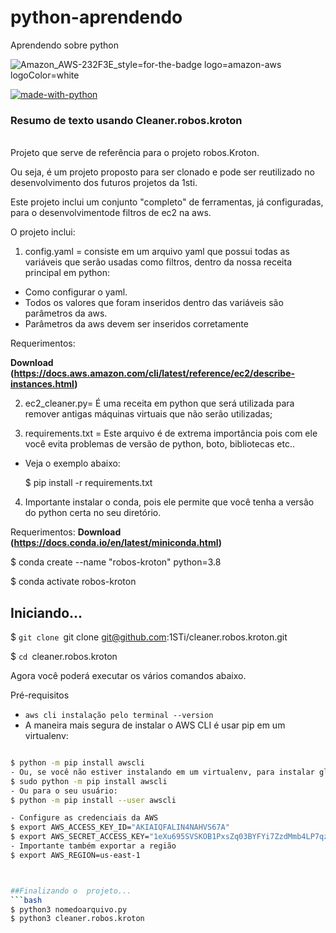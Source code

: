 # python-aprendendo
Aprendendo sobre python

![Amazon_AWS-232F3E_style=for-the-badge logo=amazon-aws logoColor=white](https://user-images.githubusercontent.com/68034656/122946320-a63fac80-d34f-11eb-9064-01441ec41c23.png)

[![made-with-python](https://img.shields.io/badge/Made%20with-Python-1f425f.svg)](https://www.python.org/) 
 ### Resumo de texto usando Cleaner.robos.kroton



  <br /> Projeto que serve de referência para o projeto robos.Kroton.

Ou seja, é um projeto proposto para ser clonado e pode ser reutilizado no desenvolvimento dos futuros projetos da 1sti.

Este projeto inclui um conjunto "completo" de ferramentas, já configuradas, para o desenvolvimentode filtros de ec2 na aws.

O projeto inclui:
 
 1. config.yaml = consiste em um arquivo yaml que possui todas as variáveis que serão usadas como filtros, dentro da nossa receita principal em python:
- Como configurar o yaml.
- Todos os valores que foram inseridos dentro das variáveis são parâmetros da aws.
-  Parâmetros da aws devem ser inseridos corretamente

Requerimentos:

**Download (https://docs.aws.amazon.com/cli/latest/reference/ec2/describe-instances.html)**

2. ec2_cleaner.py= É uma receita em python que será utilizada para remover antigas máquinas virtuais que não serão utilizadas;

3. requirements.txt = Este arquivo é de extrema importância pois com ele você evita problemas de versão de python, boto, bibliotecas etc.. 
 - Veja o exemplo abaixo:
 
   $ pip install -r requirements.txt

4. Importante instalar o conda, pois ele permite que você tenha a versão do python certa no seu diretório.

Requerimentos:
**Download (https://docs.conda.io/en/latest/miniconda.html)**


$ conda create --name "robos-kroton" python=3.8

$ conda activate robos-kroton


## Iniciando...

$ `git clone `git clone git@github.com:1STi/cleaner.robos.kroton.git

$ `cd `cleaner.robos.kroton

Agora você poderá executar os vários comandos abaixo.

 Pré-requisitos

- `aws cli instalação pelo terminal --version`<br>
- A maneira mais segura de instalar o AWS CLI é usar pip em um virtualenv:
```bash

$ python -m pip install awscli
- Ou, se você não estiver instalando em um virtualenv, para instalar globalmente:
$ sudo python -m pip install awscli
- Ou para o seu usuário:
$ python -m pip install --user awscli

- Configure as credenciais da AWS
$ export AWS_ACCESS_KEY_ID="AKIAIQFALIN4NAHVS67A"
$ export AWS_SECRET_ACCESS_KEY="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"
- Importante também exportar a região
$ export AWS_REGION=us-east-1



##Finalizando o  projeto...
```bash
$ python3 nomedoarquivo.py
$ python3 cleaner.robos.kroton




